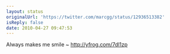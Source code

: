 ```yaml
---
layout: status
originalUrl: 'https://twitter.com/marcgg/status/12936513382'
isReply: false
date: 2010-04-27 09:47:53
---
```


Always makes me smile ~  http://yfrog.com/7dl1zp
